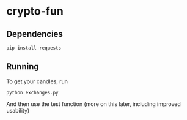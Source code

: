 # crypto-fun

## Dependencies

```
pip install requests
```

## Running

To get your candles, run

```
python exchanges.py
```

And then use the test function (more on this later, including improved usability)

